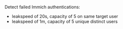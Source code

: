 Detect failed Immich authentications:

 - leakspeed of 20s, capacity of 5 on same target user
 - leakspeed of 1m, capacity of 5 unique distinct users